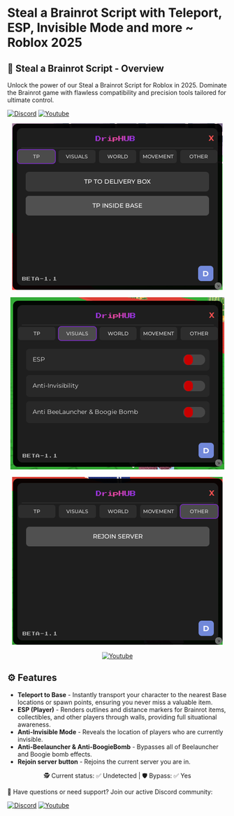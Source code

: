 # Steal a Brainrot Script with Teleport, ESP, Invisible Mode  and more ~ Roblox 2025

## 📜 Steal a Brainrot Script - Overview

Unlock the power of our Steal a Brainrot Script for Roblox in 2025. Dominate the Brainrot game with flawless compatibility and precision tools tailored for ultimate control.

[![Discord](https://img.shields.io/badge/Discord-Join-7289DA?logo=discord)](https://discord.gg/ekYurBcMnv) [![Youtube](https://img.shields.io/badge/Youtube-Click-red?style=flat&logo=youtube)](https://www.youtube.com/watch?v=Qtniw3j4YZY)

<div align="center">

  ![](https://github.com/koalesanajlepsze/Steal-a-Brainrot-Script/blob/main/pic/5.png)

  ![](https://github.com/koalesanajlepsze/Steal-a-Brainrot-Script/blob/main/pic/3.png)

  ![](https://github.com/koalesanajlepsze/Steal-a-Brainrot-Script/blob/main/pic/4.png)

  [![Youtube](https://img.shields.io/badge/Youtube-Click-red?style=flat&logo=youtube)](https://www.youtube.com/watch?v=Qtniw3j4YZY)
</div>

## ⚙ Features

* **Teleport to Base** - Instantly transport your character to the nearest Base locations or spawn points, ensuring you never miss a valuable item.
* **ESP (Player)** - Renders outlines and distance markers for Brainrot items, collectibles, and other players through walls, providing full situational awareness.
* **Anti-Invisible Mode** - Reveals the location of players who are currently invisible.
* **Anti-Beelauncher & Anti-BoogieBomb** - Bypasses all of Beelauncher and Boogie bomb effects.
* **Rejoin server button** - Rejoins the current server you are in.

<div align="center">

🕵️ Current status: ✅ Undetected |️ 🛡 Bypass: ✅ Yes

</div>

💬 Have questions or need support? Join our active Discord community:

[![Discord](https://img.shields.io/badge/Discord-Join-7289DA?logo=discord)](https://discord.gg/ekYurBcMnv) [![Youtube](https://img.shields.io/badge/Youtube-Click-red?style=flat&logo=youtube)](https://www.youtube.com/watch?v=Qtniw3j4YZY)

